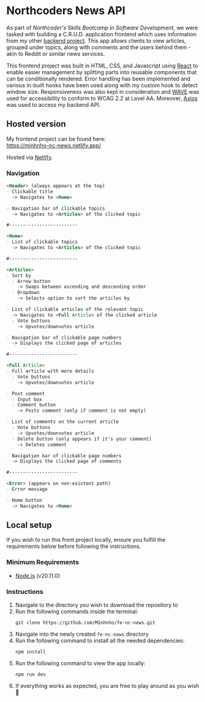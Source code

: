 # Northcoders News API
As part of *Northcoder's Skills Bootcamp in Software Development*, we were tasked with building a C.R.U.D. application frontend which uses information from my other [backend project](https://github.com/M1nhnho/be-nc-news). This app allows clients to view articles, grouped under topics, along with comments and the users behind them - akin to Reddit or similar news services.

This frontend project was built in HTML, CSS, and Javascript using [React](https://react.dev/) to enable easier management by splitting parts into reusable components that can be conditionally rendered. Error handling has been implemented and various in-built hooks have been used along with my custom hook to detect window size. Responsiveness was also kept in consideration and [WAVE](https://wave.webaim.org/) was used for accessibility to conform to WCAG 2.2 at Level AA. Moreover, [Axios](https://axios-http.com/) was used to access my backend API.

## Hosted version
My frontend project can be found here:  
https://minhnho-nc-news.netlify.app/

Hosted via [Netlify](https://www.netlify.com/).

### Navigation
```md
<Header> (always appears at the top)
- Clickable title
  -> Navigates to <Home>

- Navigation bar of clickable topics
  -> Navigates to <Articles> of the clicked topic

#-------------------------

<Home>
- List of clickable topics
  -> Navigates to <Articles> of the clicked topic

#-------------------------

<Articles>
- Sort by
  - Arrow button
    -> Swaps between ascending and descending order
  - Dropdown
    -> Selects option to sort the articles by

- List of clickable articles of the relevant topic
  -> Navigates to <Full Article> of the clicked article
  - Vote buttons
    -> Upvotes/downvotes article

- Navigation bar of clickable page numbers
  -> Displays the clicked page of articles

#-------------------------

<Full Article>
- Full article with more details
  - Vote buttons
    -> Upvotes/downvotes article

- Post comment
  - Input box
  - Comment button
    -> Posts comment (only if comment is not empty)

- List of comments on the current article
  - Vote buttons
    -> Upvotes/downvotes article
  - Delete button (only appears if it's your comment)
    -> Deletes comment

- Navigation bar of clickable page numbers
  -> Displays the clicked page of comments

#-------------------------

<Error> (appears on non-existent path)
- Error message

- Home button
  -> Navigates to <Home>

```

## Local setup
If you wish to run this front project locally, ensure you fulfill the requirements below before following the instructions.

### Minimum Requirements
- [Node.js](https://nodejs.org/en/download) (v20.11.0)

### Instructions
1. Navigate to the directory you wish to download the repository to
2. Run the following commands inside the terminal:
    ```
    git clone https://github.com/M1nhnho/fe-nc-news.git
    ```
3. Navigate into the newly created `fe-nc-news` directory
4. Run the following command to install all the needed dependencies:
    ```
    npm install
    ```
5. Run the following command to view the app locally:
    ```
    npm run dev
    ```
6. If everything works as expected, you are free to play around as you wish 🎉